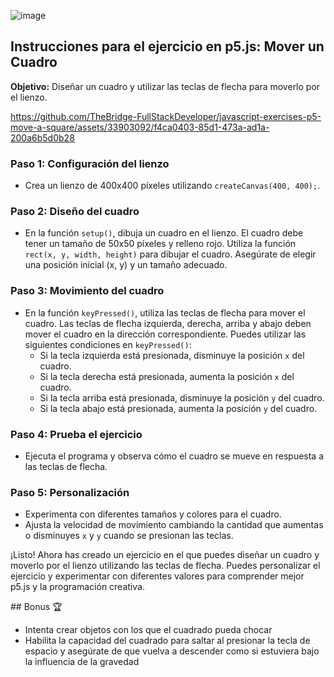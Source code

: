 ![image](https://github.com/TheBridge-FullStackDeveloper/javascript-exercises-p5-move-a-square/assets/33903092/325ed165-e8b8-4742-b79a-1e823645a6ac)

## Instrucciones para el ejercicio en p5.js: Mover un Cuadro

**Objetivo:** Diseñar un cuadro y utilizar las teclas de flecha para moverlo por el lienzo.

https://github.com/TheBridge-FullStackDeveloper/javascript-exercises-p5-move-a-square/assets/33903092/f4ca0403-85d1-473a-ad1a-200a6b5d0b28

### Paso 1: Configuración del lienzo

- Crea un lienzo de 400x400 píxeles utilizando `createCanvas(400, 400);`.

### Paso 2: Diseño del cuadro

- En la función `setup()`, dibuja un cuadro en el lienzo. El cuadro debe tener un tamaño de 50x50 píxeles y relleno rojo. Utiliza la función `rect(x, y, width, height)` para dibujar el cuadro. Asegúrate de elegir una posición inicial (x, y) y un tamaño adecuado.

### Paso 3: Movimiento del cuadro

- En la función `keyPressed()`, utiliza las teclas de flecha para mover el cuadro. Las teclas de flecha izquierda, derecha, arriba y abajo deben mover el cuadro en la dirección correspondiente. Puedes utilizar las siguientes condiciones en `keyPressed()`:
  - Si la tecla izquierda está presionada, disminuye la posición `x` del cuadro.
  - Si la tecla derecha está presionada, aumenta la posición `x` del cuadro.
  - Si la tecla arriba está presionada, disminuye la posición `y` del cuadro.
  - Si la tecla abajo está presionada, aumenta la posición `y` del cuadro.

### Paso 4: Prueba el ejercicio

- Ejecuta el programa y observa cómo el cuadro se mueve en respuesta a las teclas de flecha.

### Paso 5: Personalización

- Experimenta con diferentes tamaños y colores para el cuadro.
- Ajusta la velocidad de movimiento cambiando la cantidad que aumentas o disminuyes `x` y `y` cuando se presionan las teclas.

¡Listo! Ahora has creado un ejercicio en el que puedes diseñar un cuadro y moverlo por el lienzo utilizando las teclas de flecha. Puedes personalizar el ejercicio y experimentar con diferentes valores para comprender mejor p5.js y la programación creativa.

## Bonus 🏆

- Intenta crear objetos con los que el cuadrado pueda chocar
- Habilita la capacidad del cuadrado para saltar al presionar la tecla de espacio y asegúrate de que vuelva a descender como si estuviera bajo la influencia de la gravedad
